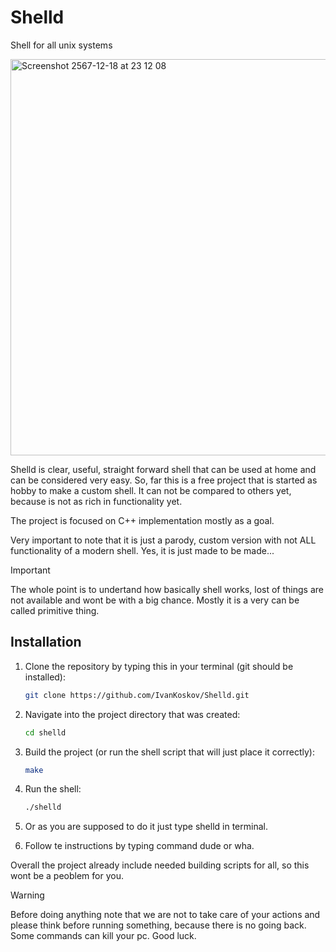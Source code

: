 # Shelld
Shell for all unix systems 

<img width="634" alt="Screenshot 2567-12-18 at 23 12 08" src="https://github.com/user-attachments/assets/06386256-3d80-4fd0-877b-f1b712ef00d5" />

Shelld is clear, useful, straight forward shell that can be used at home and can be considered very easy.
So, far this is a free project that is started as hobby to make a custom shell. It can not be compared to others yet, because is not as rich in functionality yet.

The project is focused on C++ implementation mostly as a goal.

Very important to note that it is just a parody, custom version with not ALL functionality of a modern shell. Yes, it is just made to be made...

> [!IMPORTANT]
> The whole point is to undertand how basically shell works, lost of things are not available and wont be with a big chance. Mostly it is a very can be called primitive thing. 

## Installation
1. Clone the repository by typing this in your terminal (git should be installed):
   ```bash
   git clone https://github.com/IvanKoskov/Shelld.git
   ```
2. Navigate into the project directory that was created:
   ```bash
   cd shelld
   ```
3. Build the project (or run the shell script that will just place it correctly):
   ```bash
   make
   ```
4. Run the shell:
   ```bash
   ./shelld
   ```
5. Or as you are supposed to do it just type shelld in terminal.

6. Follow te instructions by typing command dude or wha.

Overall the project already include needed building scripts for all, so this wont be a peoblem for you.


> [!WARNING]
> Before doing anything note that we are not to take care of your actions and please think before running something, because there is no going back. Some commands can kill your pc. Good luck.
